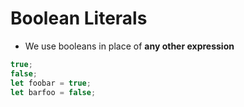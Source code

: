# Boolean Literals

- We use booleans in place of **any other expression**
```js
true;
false;
let foobar = true;
let barfoo = false;
```

